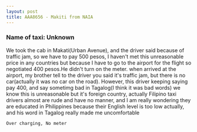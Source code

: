 ```yaml
---
layout: post
title: AAA8656 - Makiti from NAIA
---
```


### Name of taxi: Unknown

We took the cab in Makati(Urban Avenue), and the driver said because of traffic jam, so we have to pay 500 pesos, I haven't met this unreasonable price in any countries but because I have to go to the airport for the flight so negotiated 400 pesos.He didn't turn on the meter. when arrived at the airport, my brother tell to the driver you said it's traffic jam, but there is no car(actually it was no car on the road). However, this driver keeping saying pay 400, and say sometimg bad in Tagalog(I think it was bad words) we know this is unreasonable but it's foreign country, actually Filipino taxi drivers almost are rude and have no manner, and I am really wondering they are educated in Philippines because their English level is too low actually, and his word in Tagalog really made me uncomfortable 

```Over charging, No meter```
